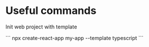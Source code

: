 # Useful commands
<p>Init web project with template</p>
```
npx create-react-app my-app --template typescript
```
